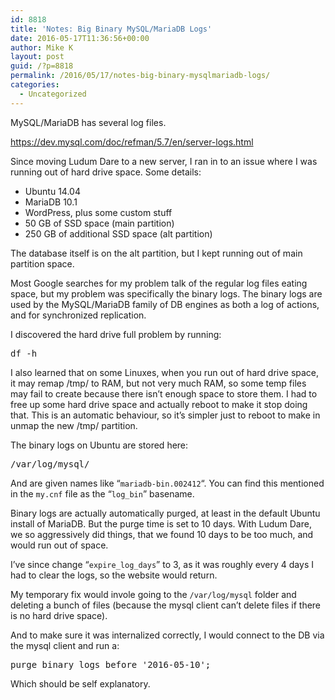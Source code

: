 ```yaml
---
id: 8818
title: 'Notes: Big Binary MySQL/MariaDB Logs'
date: 2016-05-17T11:36:56+00:00
author: Mike K
layout: post
guid: /?p=8818
permalink: /2016/05/17/notes-big-binary-mysqlmariadb-logs/
categories:
  - Uncategorized
---
```

MySQL/MariaDB has several log files.

<https://dev.mysql.com/doc/refman/5.7/en/server-logs.html>

Since moving Ludum Dare to a new server, I ran in to an issue where I was running out of hard drive space. Some details:

  * Ubuntu 14.04
  * MariaDB 10.1
  * WordPress, plus some custom stuff
  * 50 GB of SSD space (main partition)
  * 250 GB of additional SSD space (alt partition)

The database itself is on the alt partition, but I kept running out of main partition space. 

Most Google searches for my problem talk of the regular log files eating space, but my problem was specifically the binary logs. The binary logs are used by the MySQL/MariaDB family of DB engines as both a log of actions, and for synchronized replication.

I discovered the hard drive full problem by running: 

<pre class="lang:default decode:true " >df -h</pre>

I also learned that on some Linuxes, when you run out of hard drive space, it may remap /tmp/ to RAM, but not very much RAM, so some temp files may fail to create because there isn&#8217;t enough space to store them. I had to free up some hard drive space and actually reboot to make it stop doing that. This is an automatic behaviour, so it&#8217;s simpler just to reboot to make in unmap the new /tmp/ partition.

The binary logs on Ubuntu are stored here:

<pre class="lang:default decode:true " >/var/log/mysql/</pre>

And are given names like &#8220;`mariadb-bin.002412`&#8220;. You can find this mentioned in the `my.cnf` file as the &#8220;`log_bin`&#8221; basename.

Binary logs are actually automatically purged, at least in the default Ubuntu install of MariaDB. But the purge time is set to 10 days. With Ludum Dare, we so aggressively did things, that we found 10 days to be too much, and would run out of space.

I&#8217;ve since change &#8220;`expire_log_days`&#8221; to 3, as it was roughly every 4 days I had to clear the logs, so the website would return.

My temporary fix would invole going to the `/var/log/mysql` folder and deleting a bunch of files (because the mysql client can&#8217;t delete files if there is no hard drive space). 

And to make sure it was internalized correctly, I would connect to the DB via the mysql client and run a:

<pre class="lang:default decode:true " >purge binary logs before '2016-05-10';</pre>

Which should be self explanatory.